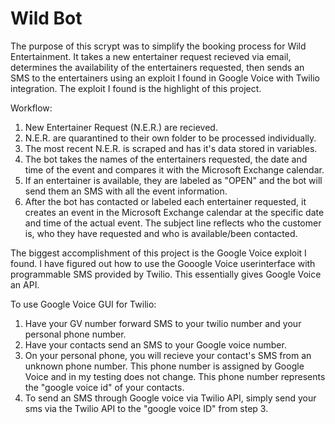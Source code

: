 # Wild Bot
The purpose of this scrypt was to simplify the booking process for Wild Entertainment. It takes a new entertainer request recieved via email, determines the availability of the entertainers requested, then sends an SMS to the entertainers using an exploit I found in Google Voice with Twilio integration. The exploit I found is the highlight of this project.

Workflow:
1. New Entertainer Request (N.E.R.) are recieved.
2. N.E.R. are quarantined to their own folder to be processed individually.
3. The most recent N.E.R. is scraped and has it's data stored in variables. 
4. The bot takes the names of the entertainers requested, the date and time of the event and compares it with the Microsoft Exchange calendar. 
5. If an entertainer is available, they are labeled as "OPEN" and the bot will send them an SMS with all the event information.
6. After the bot has contacted or labeled each entertainer requested, it creates an event in the Microsoft Exchange calendar at the specific date and time of the actual event. The subject line reflects who the customer is, who they have requested and who is available/been contacted.

The biggest accomplishment of this project is the Google Voice exploit I found. I have figured out how to use the Gooogle Voice userinterface with programmable SMS provided by Twilio. This essentially gives Google Voice an API.

To use Google Voice GUI for Twilio:
1. Have your GV number forward SMS to your twilio number and your personal phone number.
2. Have your contacts send an SMS to your Google voice number.
3. On your personal phone, you will recieve your contact's SMS from an unknown phone number. This phone number is assigned by Google Voice and in my testing does not change. This phone number represents the "google voice id" of your contacts.
4. To send an SMS through Google voice via Twilio API, simply send your sms via the Twilio API to the "google voice ID" from step 3.


